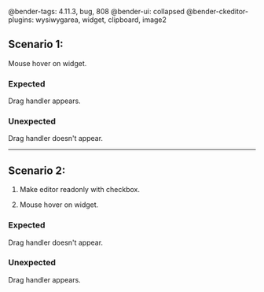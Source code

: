 @bender-tags: 4.11.3, bug, 808
@bender-ui: collapsed
@bender-ckeditor-plugins: wysiwygarea, widget, clipboard, image2

## Scenario 1:

Mouse hover on widget.

### Expected

Drag handler appears.

### Unexpected

Drag handler doesn't appear.

---

## Scenario 2:

1. Make editor readonly with checkbox.

1. Mouse hover on widget.

### Expected

Drag handler doesn't appear.

### Unexpected

Drag handler appears.
